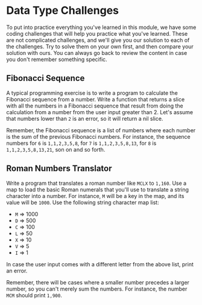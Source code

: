 # Data Type Challenges
To put into practice everything you've learned in this module, we have some coding challenges that will help you practice what you've learned. These are not complicated challenges, and we'll give you our solution to each of the challenges. Try to solve them on your own first, and then compare your solution with ours. You can always go back to review the content in case you don't remember something specific.

## Fibonacci Sequence
A typical programming exercise is to write a program to calculate the Fibonacci sequence from a number. Write a function that returns a slice with all the numbers in a Fibonacci sequence that result from doing the calculation from a number from the user input greater than 2. Let's assume that numbers lower than `2` is an error, so it will return a nil slice.

Remember, the Fibonacci sequence is a list of numbers where each number is the sum of the previous Fibonacci numbers. For instance, the sequence numbers for `6` is `1,1,2,3,5,8`, for `7` is `1,1,2,3,5,8,13`, for `8` is `1,1,2,3,5,8,13,21`, son on and so forth.

## Roman Numbers Translator
Write a program that translates a roman number like `MCLX` to `1,160`. Use a map to load the basic Roman numerals that you'll use to translate a string character into a number. For instance, `M` will be a key in the map, and its value will be `1000`. Use the following string character map list:

* `M` => 1000
* `D` => 500
* `C` => 100
* `L` => 50
* `X` => 10
* `V` => 5
* `I` => 1

In case the user input comes with a different letter from the above list, print an error.

Remember, there will be cases where a smaller number precedes a larger number, so you can't merely sum the numbers. For instance, the number `MCM` should print `1,900`.